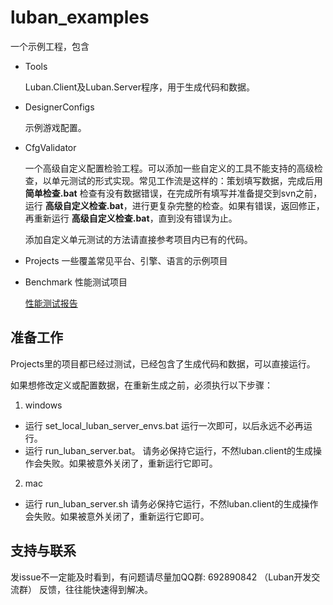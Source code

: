 # luban_examples

一个示例工程，包含

- Tools 

    Luban.Client及Luban.Server程序，用于生成代码和数据。
- DesignerConfigs 

    示例游戏配置。
- CfgValidator 

    一个高级自定义配置检验工程。可以添加一些自定义的工具不能支持的高级检查，以单元测试的形式实现。常见工作流是这样的：策划填写数据，完成后用 **简单检查.bat** 检查有没有数据错误，在完成所有填写并准备提交到svn之前，运行 **高级自定义检查.bat**，进行更复杂完整的检查。如果有错误，返回修正，再重新运行 **高级自定义检查.bat**，直到没有错误为止。

    添加自定义单元测试的方法请直接参考项目内已有的代码。

- Projects 一些覆盖常见平台、引擎、语言的示例项目

- Benchmark 性能测试项目

    [性能测试报告](Benchmark/benchmark.md)


## 准备工作

Projects里的项目都已经过测试，已经包含了生成代码和数据，可以直接运行。

如果想修改定义或配置数据，在重新生成之前，必须执行以下步骤：

1. windows

  - 运行 set_local_luban_server_envs.bat 运行一次即可，以后永远不必再运行。
  - 运行 run_luban_server.bat。 请务必保持它运行，不然luban.client的生成操作会失败。如果被意外关闭了，重新运行它即可。

2. mac
  - 运行 run_luban_server.sh 请务必保持它运行，不然luban.client的生成操作会失败。如果被意外关闭了，重新运行它即可。

## 支持与联系
   
   发issue不一定能及时看到，有问题请尽量加QQ群: 692890842 （Luban开发交流群） 反馈，往往能快速得到解决。